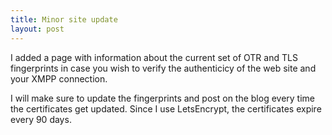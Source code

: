 ```yaml
---
title: Minor site update
layout: post
---
```

I added a page with information about the current set of OTR and TLS fingerprints in case you wish to verify the authenticicy of the web site and your XMPP connection. 

I will make sure to update the fingerprints and post on the blog every time the certificates get updated. Since I use LetsEncrypt, the certificates expire every 90 days.  